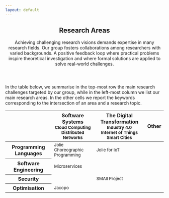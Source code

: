 ```yaml
---
layout: default
---
```


<article id="main"><header class="major container" markdown="1">



## Research Areas

Achieving challenging research visions demands expertise in many research fields. Our group fosters collaborations among researchers with varied backgrounds. A positive feedback loop where practical problems inspire theoretical investigation and where formal solutions are applied to solve real-world challenges. 

</header><section class="wrapper card card-body style4 container"><div class="content"><section markdown="1">

In the table below, we summarise in the top-most row the main research challenges targeted by our group, while in the left-most column we list our main research areas. In the other cells we report the keywords corresponding to the intersection of an area and a research topic. 

<style type="text/css">
  th, td {
    vertical-align: middle !important;
  }
</style>

<table class="text-center table table-bordered">
  <thead>
    <tr class="thead-light">
      <th scope="col"></th>
      <th scope="col"><strong>Software Systems</strong>
          <br><small>Cloud Computing</small>
          <br><small>Distributed Networks</small>
      </th>
      <th scope="col"><strong>The Digital Transformation</strong>
          <br><small>Industry 4.0</small>
          <br><small>Internet of Things</small>
          <br><small>Smart Cities</small>
      </th>
      <th scope="col"><strong>Other</strong></th>
    </tr>
  </thead>
  <tbody>
    <tr class="thead-light">
      <th><strong>Programming Languages</strong></th>
      <td>
        <small>Jolie</small> <br> 
        <small>Choreographic Programming</small>
      </td>
      <td><small>Jolie for IoT</small></td>
      <td></td>
    </tr>
    <tr class="thead-light">
      <th><strong>Software Engineering</strong></th>
      <td><small>Microservices</small></td>
      <td></td>
      <td></td>
    </tr>
    <tr class="thead-light">
      <th><strong>Security</strong></th>
      <td></td>
      <td><small>SMAll Project</small></td>
      <td></td>
    </tr>
    <tr class="thead-light">
      <th><strong>Optimisation</strong></th>
      <td><small>Jacopo</small></td>
      <td></td>
      <td></td>
    </tr>
  </tbody>
</table> 



</section></div></section></article>
